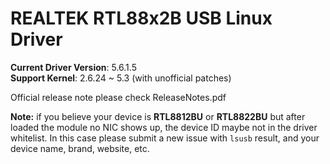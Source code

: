 # REALTEK RTL88x2B USB Linux Driver  
**Current Driver Version**: 5.6.1.5  
**Support Kernel**: 2.6.24 ~ 5.3 (with unofficial patches)  

Official release note please check ReleaseNotes.pdf  

**Note:** if you believe your device is **RTL8812BU** or **RTL8822BU** but after loaded the module no NIC shows up, the device ID maybe not in the driver whitelist. In this case please submit a new issue with `lsusb` result, and your device name, brand, website, etc.
